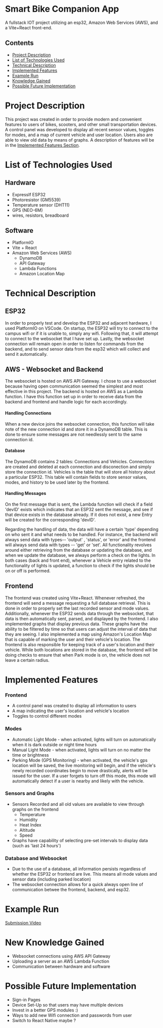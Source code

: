 # Smart Bike Companion App

A fullstack IOT project utilizing an esp32, Amazon Web Services (AWS), and a Vite+React front-end.

## Contents

- [Project Description](#project-description)
- [List of Technologies Used](#list-of-technologies-used)
- [Technical Description](#technical-description)
- [Implemented Features](#implemented-features)
- [Example Run](#example-run)
- [Knowledge Gained](#new-knowledge-gained)
- [Possible Future Implementation](#possible-future-implementation)

# Project Description

This project was created in order to provide modern and convenient features to users of bikes, scooters, and other small transportation devices. A control panel was developed to display all recent sensor values, toggles for modes, and a map of current vehicle and user location. Users also are able to view old data by means of graphs. A description of features will be in the [Implemented Features Section](#implemented-features).

# List of Technologies Used

## Hardware

- ExpressIf ESP32
- Photoresistor (GM5539)
- Temperature sensor (DHT11)
- GPS (NEO-6M)
- wires, resistors, breadboard

## Software

- PlatformIO
- Vite + React
- Amazon Web Services (AWS)
  - DynamoDB
  - API Gateway
  - Lambda Functions
  - Amazon Location Map

# Technical Description

## ESP32

In order to properly test and develop the ESP32 and adjacent hardware, I used PlatformIO on VSCode. On startup, the ESP32 will try to connect to the campus wifi or if it is unable to, simply any wifi. Following that, it will attempt to connect to the websocket that I have set up. Lastly, the websocket connection will remain open in order to listen for commands from the backend, and to send sensor data from the esp32 which will collect and send it automatically.

## AWS - Websocket and Backend

The websocket is hosted on AWS API Gateway. I chose to use a websocket because having open communication seemed the simplest and most effective in this project. The backend is hosted on AWS as a Lambda function. I have this function set up in order to receive data from the backend and frontend and handle logic for each accordingly.

#### Handling Connections

When a new device joins the websocket connection, this function will take note of the new connection id and store it in a DynamoDB table. This is done to ensure some messages are not needlessly sent to the same connection id.

#### Database

The DynamoDB contains 2 tables: Connections and Vehicles. Connections are created and deleted at each connection and disconection and simply store the connection id. Vehicles is the table that will store all history about a particular ESP32. This table will contain fields to store sensor values, modes, and history to be used later by the frontend.

#### Handling Messages

On the first message that is sent, the Lambda function will check if a field 'devID' exists which indicates that an ESP32 sent the message, and see if that device exists in the database already. If it does not exist, a new Entry will be created for the corresponding 'devID'.

Regarding the handling of data, the data will have a certain 'type' depending on who sent it and what needs to be handled. For instance, the backend will always send data with types-- 'output' , 'status', or 'error' and the frontend will always send data with types -- 'get' or 'set'. All functionality revolves around either retrieving from the database or updating the database, and when we update the database, we always perform a check on the lights. In both cases (back and front end), whenever a Vehicle entry related to the functionality of lights is updated, a function to check if the lights should be on or off is performed.

## Frontend

The frontend was created using Vite+React. Whenever refreshed, the frontend will send a message requesting a full database retrieval. This is done in order to properly set the last recorded sensor and mode values. Additionally, whenever the ESP32 sends data through the websocket, that data is then automatically sent, parsed, and displayed by the frontend. I also implemented graphs that display previous data. These graphs have the ability to be filtered by time so that users can adjust the interval of data that they are seeing. I also implemented a map using Amazon's Location Map that is capable of marking the user and their vehicle's location. The frontend is also responsible for keeping track of a user's location and their vehicle. While both locations are stored in the database, the frontend will be doing checks to ensure that when Park mode is on, the vehicle does not leave a certain radius.

# Implemented Features

### Frontend

- A control panel was created to display all information to users
- A map indicating the user's location and vehicle's location
- Toggles to control different modes

### Modes

- Automatic Light Mode - when activated, lights will turn on automatically when it is dark outside or night time hours
- Manual Light Mode - when activated, lights will turn on no matter the time or brightness
- Parking Mode (GPS Monitoring) - when activated, the vehicle's gps location will be saved, the live monitoring will begin, and if the vehicle's newly recorded coordinates begin to move drastically, alerts will be issued for the user. If a user forgets to turn off this mode, this mode will automatically detect if a user is nearby and likely with the vehicle.

### Sensors and Graphs

- Sensors Recorded and all old values are available to view through graphs on the frontend
  - Temperature
  - Humidity
  - Heat Index
  - Altitude
  - Speed
- Graphs have capability of selecting pre-set intervals to display data (such as 'last 24 hours')

### Database and Websocket

- Due to the use of a database, all information persists regardless of whether the ESP32 or frontend are live. This means all mode values and sensor data (including parked location)
- The websocket connection allows for a quick always open line of communication betwee the frontend, backend, and esp32.

# Example Run

[Submission Video](https://www.youtube.com/watch?v=Nyj_7Zc9VhM)

# New Knowledge Gained

- Websocket connections using AWS API Gateway
- Uploading a server as an AWS Lambda Function
- Communication between hardware and software

# Possible Future Implementation

- Sign-in Pages
- Device Set-Up so that users may have multiple devices
- Invest in a better GPS modules :)
- Ways to add new Wifi connection and passwords from user
- Switch to React Native maybe ?

